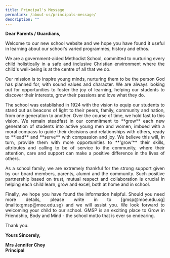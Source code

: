 ```yaml
---
title: Principal's Message
permalink: /about-us/principals-message/
description: ""
---
```

**Dear Parents / Guardians,**

<p style="text-align: justify;">Welcome to our new school website and we hope you have found it useful in learning about our school's varied programmes, history and ethos.  
  
<p style="text-align: justify;">We are a government-aided Methodist School, committed to nurturing every child holistically in a safe and inclusive Christian environment where the child's well-being is at the centre of all that we do.  
  
<p style="text-align: justify;">Our mission is to inspire young minds, nurturing them to be the person God has planned for, with sound values and character. We are always looking out for opportunities to foster the joy of learning, helping our students to discover their interests, grow their passions and love what they do.  
  
<p style="text-align: justify;">The school was established in 1924 with the vision to equip our students to stand out as beacons of light to their peers, family, community and nation, from one generation to another. Over the course of time, we hold fast to this vision. We remain steadfast in our commitment to **grow** each new generation of students into active young men and women, imbued with a moral compass to guide their decisions and relationships with others, ready to **lead** and **serve** with compassion and joy. We believe this will, in turn, provide them with more opportunities to **'grow'** their skills, attributes and calling to be of service to the community, where their attention, care and support can make a positive difference in the lives of others.  
  
<p style="text-align: justify;">As a school family, we are extremely thankful for the strong support given by our board members, parents, alumni and the community. Such positive partnership based on trust, mutual respect and collaboration is crucial in helping each child learn, grow and excel, both at home and in school.  
  
<p style="text-align: justify;">Finally, we hope you have found the information helpful. Should you need more details, please write in to [gmsp@moe.edu.sg](mailto:gmsp@moe.edu.sg) and we will assist you. We look forward to welcoming your child to our school. GMSP is an exciting place to Grow in Friendship, Body and Mind - the school motto that is ever so endearing.  
  
Thank you.  
  
**Yours Sincerely,**
  
**Mrs Jennifer Choy** <br>
**Principal**